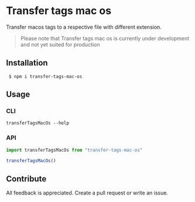 # Transfer tags mac os

Transfer macos tags to a respective file with different extension.

> Please note that Transfer tags mac os is currently under development and not yet suited for production

## Installation

```shell
 $ npm i transfer-tags-mac-os
```

## Usage

### CLI

```shell
transferTagsMacOs --help
```

### API


```ts
import transferTagsMacOs from "transfer-tags-mac-os"

transferTagsMacOs()
```

## Contribute

All feedback is appreciated. Create a pull request or write an issue.
